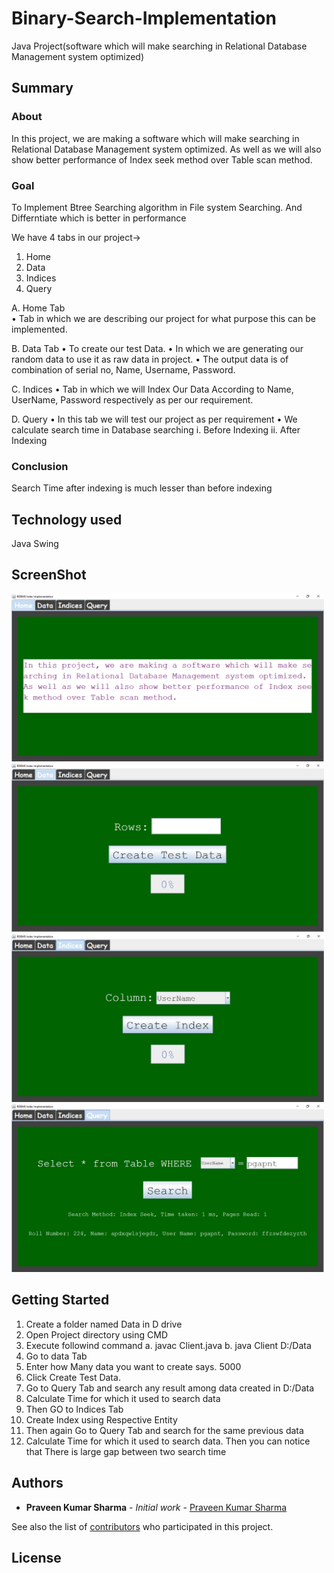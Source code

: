 # Binary-Search-Implementation
Java Project(software which will make searching in Relational Database Management system optimized)

## Summary
### About
  In this project, we are making a software which will make searching in Relational Database Management system optimized. As well as we will also show better performance of Index seek method over Table scan method.
### Goal 
  To Implement Btree Searching algorithm in File system Searching.
  And Differntiate which is better in performance


We have 4 tabs in our project->
1.	Home
2.	Data
3.	Indices
4.	Query


A.	Home Tab
<br>
  •	Tab in which we are describing our project for what purpose this can be implemented.

B.	Data Tab
  •	To create our test Data.
  •	In which we are generating our random data to use it as raw data in project.
  •	The output data is of combination of serial no, Name, Username, Password.

C.	Indices
  •	Tab in which we will Index Our Data According to Name, UserName, Password respectively as per our requirement.

D.	Query
  •	In this tab we will test our project as per requirement
  •	We calculate search time in Database searching 
  i.	Before Indexing
  ii.	After Indexing
  
### Conclusion
  Search Time after indexing is much lesser than before indexing
  
## Technology used
Java Swing

## ScreenShot

<img src="Screenshot/screenshot1.jpg" width="500" />
<img src="Screenshot/screenshot2.jpg" width="500" />
<img src="Screenshot/screenshot3.jpg" width="500" />
<img src="Screenshot/screenshot4.jpg" width="500" />

## Getting Started

1.	Create a folder named Data in D drive
2.	Open Project directory using CMD
3.	Execute followind command
a.	javac Client.java
b.	java Client D:/Data
4.	Go to data Tab
5.	Enter how Many data you want to create says. 5000
6.	Click Create Test Data.
7.	 Go to Query Tab and search any result among data created in D:/Data
8.	Calculate Time for which it used to search data
9.	Then GO to Indices Tab
10.	Create Index using Respective Entity
11.	Then again Go to Query Tab and search for the same previous  data
12.	Calculate Time for which it used to search data.
Then you can notice that There is large gap between two search time

## Authors

* **Praveen Kumar Sharma** - *Initial work* - [Praveen Kumar Sharma](https://github.com/Praveen101997)

See also the list of [contributors](https://github.com/Praveen101997/Binary-Search-Implementation/contributors) who participated in this project.

## License
